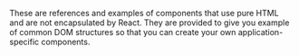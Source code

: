 
These are references and examples of components that use pure HTML and are not encapsulated by React. They are provided to give you example of common DOM structures so that you can create your own application-specific components.